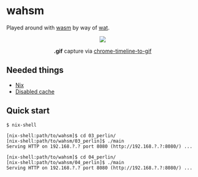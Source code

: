 # wahsm

Played around with [wasm](https://webassembly.org/) by way of [wat](https://developer.mozilla.org/en-US/docs/WebAssembly/Understanding_the_text_format).

<div align="center"><img src="cover.gif"></div>

<p align="center">
    <strong>.gif</strong> capture via <a href=https://hospodarets.com/demos/chrome-timeline-to-gif/>chrome-timeline-to-gif</a>
</p>


Needed things
---
*   [Nix](https://nixos.org/download.html)
*   [Disabled cache](https://stackoverflow.com/questions/5690269/disabling-chrome-cache-for-website-development)

Quick start
---
```
$ nix-shell
```
```
[nix-shell:path/to/wahsm]$ cd 03_perlin/
[nix-shell:path/to/wahsm/03_perlin]$ ./main
Serving HTTP on 192.168.?.? port 8080 (http://192.168.?.?:8080/) ...
```
```
[nix-shell:path/to/wahsm]$ cd 04_perlin/
[nix-shell:path/to/wahsm/04_perlin]$ ./main
Serving HTTP on 192.168.?.? port 8080 (http://192.168.?.?:8080/) ...
```
